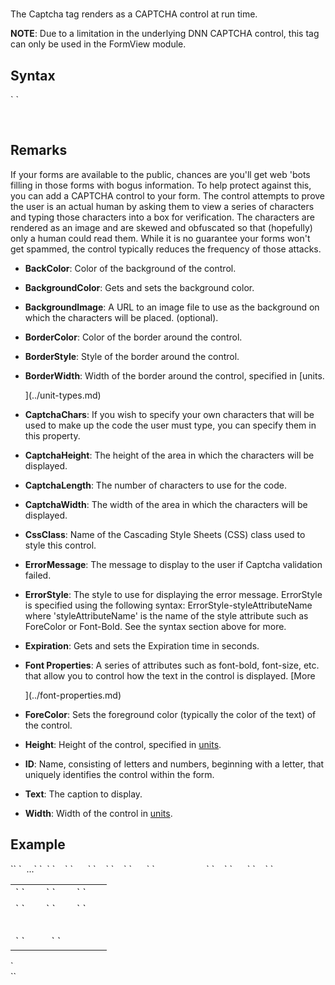 # <Captcha>

<a name="top"></a>



The Captcha tag renders as a CAPTCHA control at run time.

**NOTE**: Due to a limitation in the underlying DNN CAPTCHA control, this tag can only be used in the FormView module.

<a name="syntax"></a>

## Syntax

<div>`<Captcha``  
    BackColor="_color name_|#dddddd"  
    BackgroundColor="_color name_|#dddddd"  
    BackgroundImage="_url_"  
    BorderColor="_color name_|#dddddd"  
    BorderStyle="**NotSet**|None|Dotted|Dashed|Solid|Double|Groove|Ridge| Inset|Outset"  
    BorderWidth="_size_"  
    CaptchaChars="_string_"  
    CaptchaHeight="_size_"  
    CaptchaLength="_integer_"  
    CaptchaWidth="_size_"  
    CssClass="_string_"  
`    ErrorMessage="_string_"`  
`    ErrorStyle-BackColor="_color name_|#dddddd"  
    ErrorStyle-BorderColor="_color name_|#dddddd"  
    ErrorStyle-BorderStyle="**NotSet**|None|Dotted|Dashed|Solid|Double|Groove|Ridge|Inset|OutSet"  
    ErrorStyle-BorderWidth="_size_"  
    ErrorStyle-Font-Bold="True|**False**"  
    ErrorStyle-Font-Italic="True|**False**"  
    ErrorStyle-Font-Names="_string_"  
    ErrorStyle-Font-Overline="True|**False**"  
    ErrorStyle-Font-Size="_string_|Smaller|Larger|XX-Small|X-Small|Small|Medium| Large|X-Large|XX-Large"  
    ErrorStyle-Font-Strikeout="True|**False**"  
    ErrorStyle-Font-Underline="True|**False**"  
    ErrorStyle-ForeColor="_color name_|#dddddd"  
    Expiration="_integer_"  
`    Font-Bold="True|**False**"  
    Font-Italic="True|**False**"  
    Font-Names="_string_"  
    Font-Overline="True|**False**"  
    Font-Size="_string_|Smaller|Larger|XX-Small|X-Small|Small|Medium| Large|X-Large|XX-Large"  
    Font-Strikeout="True|**False**"  
    Font-Underline="True|**False**"  
    ForeColor="_color name_|#dddddd"  
    Height="_size_"  
    ID="_string_"  
    Text="_string_"  
    Width="_size_"  
``/> `</div>

 <a name="remarks"></a>

## Remarks

If your forms are available to the public, chances are you'll get web 'bots filling in those forms with bogus information. To help protect against this, you can add a CAPTCHA control to your form. The control attempts to prove the user is an actual human by asking them to view a series of characters and typing those characters into a box for verification. The characters are rendered as an image and are skewed and obfuscated so that (hopefully) only a human could read them. While it is no guarantee your forms won't get spammed, the control typically reduces the frequency of those attacks.

*   **BackColor**: Color of the background of the control.  

*   **BackgroundColor**: Gets and sets the background color.  

*   **BackgroundImage**: A URL to an image file to use as the background on which the characters will be placed. (optional).  

*   **BorderColor**: Color of the border around the control.  

*   **BorderStyle**: Style of the border around the control.  

*   **BorderWidth**: Width of the border around the control, specified in [units.  

    ](../unit-types.md)
*   **CaptchaChars**: If you wish to specify your own characters that will be used to make up the code the user must type, you can specify them in this property.  

*   **CaptchaHeight**: The height of the area in which the characters will be displayed.  

*   **CaptchaLength**: The number of characters to use for the code.  

*   **CaptchaWidth**: The width of the area in which the characters will be displayed.  

*   **CssClass**: Name of the Cascading Style Sheets (CSS) class used to style this control.  

*   **ErrorMessage**: The message to display to the user if Captcha validation failed.  

*   **ErrorStyle**: The style to use for displaying the error message. ErrorStyle is specified using the following syntax: ErrorStyle-styleAttributeName where 'styleAttributeName' is the name of the style attribute such as ForeColor or Font-Bold. See the syntax section above for more.  

*   **Expiration**: Gets and sets the Expiration time in seconds.  

*   **Font Properties**: A series of attributes such as font-bold, font-size, etc. that allow you to control how the text in the control is displayed. [More  

    ](../font-properties.md)
*   **ForeColor**: Sets the foreground color (typically the color of the text) of the control.  

*   **Height**: Height of the control, specified in [units](../unit-types.md).  

*   **ID**: Name, consisting of letters and numbers, beginning with a letter, that uniquely identifies the control within the form.  

*   **Text**: The caption to display.  

*   **Width**: Width of the control in [units](../unit-types.md).  

<a name="example"></a>

## Example

<div xmlns="">`<AddForm>`  
`  ...`  
`  <table>`  
`    <tr>`  
`      <td>`  
`        <Label For="txtFirstName" Text="First Name" />`  
`        <Textbox id="txtFirstName" DataField="FirstName" DataType="string" />`  
`      </td>`  
`    </tr>`  
`    <tr>`  
`      <td>`  
`        <Label For="txtLastName" Text="First Name" />`  
`        <Textbox Id="txtLastName" DataField="LastName" DataType="string" />`  
`       </td>`  
`    </tr>  
    <tr>  
      <td>  
<span style="color: #ff0000;"><Captcha CaptchaLength="5" /></span>  
      </td>  
    </tr>`  
`    <tr>`  
`      <td colspan="2">`  
`        <AddbButton Text="Add"/>&nbsp; <CancelButton Text="Cancel"/>`  
`      </td>`  
`    </tr>`  
`  </table>`</div>

<div xmlns="">  
`</AddForm>`</div>

